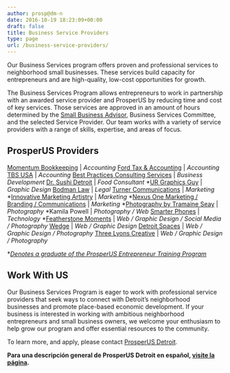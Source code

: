 ```yaml
---
author: prosp@dm-n
date: 2016-10-19 18:23:09+00:00
draft: false
title: Business Service Providers
type: page
url: /business-service-providers/
---
```


Our Business Services program offers proven and professional services to neighborhood small businesses. These services build capacity for entrepreneurs and are high-quality, low-cost opportunities for growth.

The Business Services Program allows entrepreneurs to work in partnership with an awarded service provider and ProsperUS by reducing time and cost of key services. Those services are approved in an amount of hours determined by the [Small Business Advisor](http://www.prosperusdetroit.org/prosperus-staff/), Business Services Committee, and the selected Service Provider. Our team works with a variety of service providers with a range of skills, expertise, and areas of focus.


## ProsperUS Providers


[Momentum Bookkeeping](https://www.facebook.com/MomentumBookkeeping/) | _Accounting_
[Ford Tax & Accounting](http://www.fordtaxandaccounting.com/) | _Accounting_
[TBS USA](https://benitaltyler.wordpress.com/) | _Accounting_
[Best Practices Consulting Services](http://www.bestpracticesconsultingservices.com/) | _Business Development_
[Dr. Sushi Detroit](http://www.doctorsushidetroit.com/) | _Food Consultant_
*[UR Graphics Guy](https://www.facebook.com/UR-Graphics-Guy-159788790732069/about/?ref=page_internal) | _Graphic Design_
[Bodman Law](http://www.bodmanlaw.com/) | _Legal_
[Turner Communications](http://tcemsolutions.com/) | _Marketing_
*[Innovative Marketing Artistry](http://www.innovativemarketingartistry.com/) | _Marketing_
*[Nexus One Marketing / Branding / Communications](https://nexusoneportfolio.wordpress.com/) | _Marketing_
*[Photography by Tramaine Seay](http://www.tramaineseayphotography.com/) | _Photography_
*Kamila Powell | _Photography / Web_
[Smarter Phones](http://smarterphones.net/) | _Technology_
*[Featherstone Moments](http://www.fsmoments.com/) | _Web / Graphic Design / Social Media / Photography_
[Wedge](http://wedgedetroit.com/) | _Web / Graphic Design_
[Detroit Spaces](http://detroitspaces.com/) | _Web / Graphic Design / Photography_
[Three Lyons Creative](http://www.threelyonscreative.com/) | _Web / Graphic Design / Photography_

*[_Denotes a graduate of the ProsperUS Entrepreneur Training Program_](http://www.prosperusdetroit.org/entrepreneur-training/)


## Work With US


Our Business Services Program is eager to work with professional service providers that seek ways to connect with Detroit’s neighborhood businesses and promote place-based economic development. If your business is interested in working with ambitious neighborhood entrepreneurs and small business owners, we welcome your enthusiasm to help grow our program and offer essential resources to the community.

To learn more, and apply, please contact [ProsperUS Detroit](http://www.prosperusdetroit.org/contact-us/).

**Para una descripción general de ProsperUS Detroit en español, [visite la página](http://www.prosperusdetroit.org/informacion-en-espanol/).**
